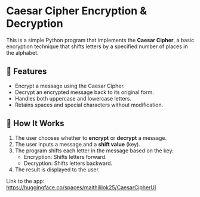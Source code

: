 # Caesar Cipher Encryption & Decryption     
             
This is a simple Python program that implements the **Caesar Cipher**, a basic encryption technique that shifts letters by a specified number of places in the  alphabet.   
  
## 📌 Features  
- Encrypt a message using the Caesar Cipher.  
- Decrypt an encrypted message back to its original form.
- Handles both uppercase and lowercase letters.
- Retains spaces and special characters without modification.
 
## 🚀 How It Works
1. The user chooses whether to **encrypt** or **decrypt** a message.
2. The user inputs a message and a **shift value** (key).
3. The program shifts each letter in the message based on the key:
   - Encryption: Shifts letters forward.
   - Decryption: Shifts letters backward.
4. The result is displayed to the user.

Link to the app: https://huggingface.co/spaces/maithililok25/CaesarCipherUI
